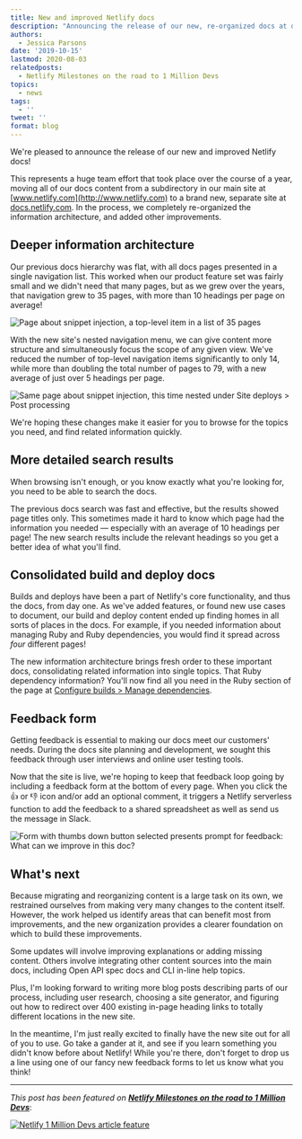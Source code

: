 ```yaml
---
title: New and improved Netlify docs
description: "Announcing the release of our new, re-organized docs at docs.netlify.com \U0001F389"
authors:
  - Jessica Parsons
date: '2019-10-15'
lastmod: 2020-08-03
relatedposts:
  - Netlify Milestones on the road to 1 Million Devs
topics:
  - news
tags:
  - ''
tweet: ''
format: blog
---
```

We're pleased to announce the release of our new and improved Netlify docs!

This represents a huge team effort that took place over the course of a year, moving all of our docs content from a subdirectory in our main site at [www.netlify.com](http://www.netlify.com) to a brand new, separate site at [docs.netlify.com](https://docs.netlify.com). In the process, we completely re-organized the information architecture, and added other improvements.

## Deeper information architecture

Our previous docs hierarchy was flat, with all docs pages presented in a single navigation list. This worked when our product feature set was fairly small and we didn't need that many pages, but as we grew over the years, that navigation grew to 35 pages, with more than 10 headings per page on average!

![Page about snippet injection, a top-level item in a list of 35 pages](/img/blog/before.png)

With the new site's nested navigation menu, we can give content more structure and simultaneously focus the scope of any given view. We've reduced the number of top-level navigation items significantly to only 14, while more than doubling the total number of pages to 79, with a new average of just over 5 headings per page.

![Same page about snippet injection, this time nested under Site deploys > Post processing](/img/blog/after.png)

We're hoping these changes make it easier for you to browse for the topics you need, and find related information quickly.

## More detailed search results

When browsing isn't enough, or you know exactly what you're looking for, you need to be able to search the docs.

The previous docs search was fast and effective, but the results showed page titles only. This sometimes made it hard to know which page had the information you needed — especially with an average of 10 headings per page! The new search results include the relevant headings so you get a better idea of what you'll find.

## Consolidated build and deploy docs

Builds and deploys have been a part of Netlify's core functionality, and thus the docs, from day one. As we've added features, or found new use cases to document, our build and deploy content ended up finding homes in all sorts of places in the docs. For example, if you needed information about managing Ruby and Ruby dependencies, you would find it spread across _four_ different pages!

The new information architecture brings fresh order to these important docs, consolidating related information into single topics. That Ruby dependency information? You'll now find all you need in the Ruby section of the page at [Configure builds > Manage dependencies](https://docs.netlify.com/configure-builds/manage-dependencies/#ruby).

## Feedback form

Getting feedback is essential to making our docs meet our customers' needs. During the docs site planning and development, we sought this feedback through user interviews and online user testing tools.

Now that the site is live, we're hoping to keep that feedback loop going by including a feedback form at the bottom of every page. When you click the 👍 or 👎 icon and/or add an optional comment, it triggers a Netlify serverless function to add the feedback to a shared spreadsheet as well as send us the message in Slack.

![Form with thumbs down button selected presents prompt for feedback: What can we improve in this doc?](/img/blog/feedback-downvote.png)

## What's next

Because migrating and reorganizing content is a large task on its own, we restrained ourselves from making very many changes to the content itself. However, the work helped us identify areas that can benefit most from improvements, and the new organization provides a clearer foundation on which to build these improvements.

Some updates will involve improving explanations or adding missing content. Others involve integrating other content sources into the main docs, including Open API spec docs and CLI in-line help topics.

Plus, I'm looking forward to writing more blog posts describing parts of our process, including user research, choosing a site generator, and figuring out how to redirect over 400 existing in-page heading links to totally different locations in the new site.

In the meantime, I'm just really excited to finally have the new site out for all of you to use. Go take a gander at it, and see if you learn something you didn't know before about Netlify! While you're there, don't forget to drop us a line using one of our fancy new feedback forms to let us know what you think!

---

_This post has been featured on **[Netlify Milestones on the road to 1 Million Devs](https://www.netlify.com/blog/2020/08/03/netlify-milestones-on-the-road-to-1-million-devs/#new-and-improved-docs-site)**_:

[![Netlify 1 Million Devs article feature](/img/blog/featured-on-1-million-devs-banner.png)](https://www.netlify.com/blog/2020/08/03/netlify-milestones-on-the-road-to-1-million-devs/#new-and-improved-docs-site)